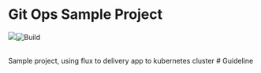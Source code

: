 # Git Ops Sample Project
![](https://cdn.travis-ci.com/images/favicon-076a22660830dc325cc8ed70e7146a59.png)![Build](https://travis-ci.com/luanngominh/gitops.svg?token=EpsxfuypGaA6JyTMzhSY&branch=master)

<br/>
Sample project, using flux to delivery app to kubernetes cluster
# Guideline
